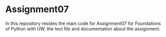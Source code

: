 # Assignment07

In this repository resides the main code for Assignment07 for Foundations of Python with UW, the text file and documentation about the assignment.
